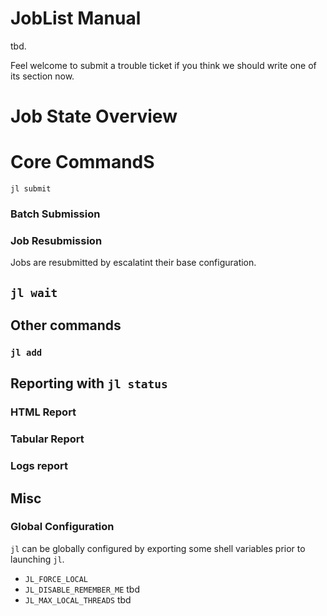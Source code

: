 JobList Manual
==============


tbd.

Feel welcome to submit a trouble ticket if you think we should write one of its section now.

Job State Overview
=============

Core CommandS
=============

`jl submit`



### Batch Submission


### Job Resubmission

Jobs are resubmitted by escalatint their base configuration.


`jl wait`
-----------



Other commands
---------------



###  `jl add`



Reporting with `jl status`
-----------

### HTML Report

### Tabular Report

### Logs report


Misc
-----------

### Global Configuration

`jl` can be globally configured by exporting some shell variables prior to launching `jl`.

* `JL_FORCE_LOCAL`
* `JL_DISABLE_REMEMBER_ME` tbd
* `JL_MAX_LOCAL_THREADS` tbd


